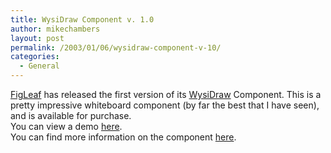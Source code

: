 ```yaml
---
title: WysiDraw Component v. 1.0
author: mikechambers
layout: post
permalink: /2003/01/06/wysidraw-component-v-10/
categories:
  - General
---
```



[FigLeaf][1] has released the first version of its [WysiDraw][2] Component. This is a pretty impressive whiteboard component (by far the best that I have seen), and is available for purchase.  
You can view a demo [here][2].  
You can find more information on the component [here][3].

 [1]: http://www.figleaf.com
 [2]: http://products.figleaf.com/
 [3]: http://products.figleaf.com/info.cfm